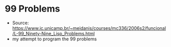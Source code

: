 # 99 Problems

* Source: https://www.ic.unicamp.br/~meidanis/courses/mc336/2006s2/funcional/L-99_Ninety-Nine_Lisp_Problems.html
* my attempt to program the 99 problems


